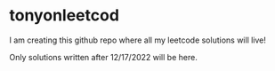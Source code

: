 # tonyonleetcod

I am creating this github repo where all my leetcode solutions will live!

Only solutions written after 12/17/2022 will be here.
